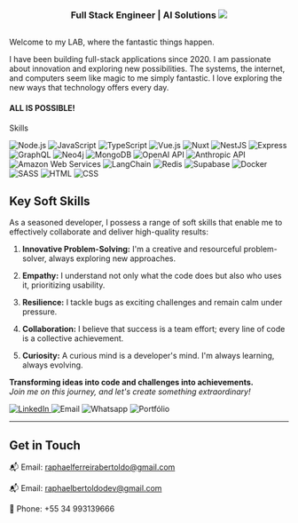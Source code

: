 <div class="markdown prose w-full break-words dark:prose-invert dark">
  <div  style="display: flex; align-items: center; justify-content: center">
    
 <h3>
  Full Stack Engineer | AI Solutions 
 <img src="https://media.tenor.com/TXmUqPwdpkAAAAAj/coffee-emoji.gif"/>
 </h3>
  </div>
  
  <p>Welcome to my LAB, where the fantastic things happen.</p>
  <p>I have been building full-stack applications since 2020. I am passionate about innovation and exploring new possibilities. The systems, the internet, and computers seem like magic to me simply fantastic. I love exploring the new ways that technology offers every day.</p>
  <h4>ALL IS POSSIBLE!</h4>
  <p>Skills</p>
  <p>
    <img src="https://img.shields.io/badge/Node.js-339933?style=for-the-badge&amp;logo=node.js&amp;logoColor=white" alt="Node.js" />
    <img src="https://img.shields.io/badge/JavaScript-F7DF1E?style=for-the-badge&logo=javascript&logoColor=black" alt="JavaScript" />
    <img src="https://img.shields.io/badge/TypeScript-007ACC?style=for-the-badge&logo=typescript&logoColor=white" alt="TypeScript" />
    <img src="https://img.shields.io/badge/Vue.js-4FC08D?style=for-the-badge&amp;logo=vue.js&amp;logoColor=white" alt="Vue.js" />
    <img src="https://img.shields.io/badge/Nuxt-002E3B?style=for-the-badge&logo=nuxtdotjs&logoColor=#00DC82" alt="Nuxt" />
    <img src="https://img.shields.io/badge/NestJS-E0234E?style=for-the-badge&amp;logo=nestjs&amp;logoColor=white" alt="NestJS" />
    <img src="https://img.shields.io/badge/Express-000000?style=for-the-badge&amp;logo=express&amp;logoColor=white" alt="Express" />
    <img src="https://img.shields.io/badge/GraphQL-E10098?style=for-the-badge&amp;logo=graphql&amp;logoColor=white" alt="GraphQL" />
    <img src="https://img.shields.io/badge/Neo4j-008CC1?style=for-the-badge&amp;logo=neo4j&amp;logoColor=white" alt="Neo4j" />
    <img src="https://img.shields.io/badge/MongoDB-47A248?style=for-the-badge&amp;logo=mongodb&amp;logoColor=white" alt="MongoDB" />
    <img src="https://img.shields.io/badge/OPENAI API-74aa9c?style=for-the-badge&logo=openai&logoColor=white" alt="OpenAI API" />
    <img src="https://img.shields.io/badge/Anthropic_API-6E00FF?style=for-the-badge&amp;logo=anthropic&amp;logoColor=white" alt="Anthropic API" />
    <img src="https://img.shields.io/badge/AWS-%23FF9900.svg?style=for-the-badge&logo=amazon-aws&logoColor=white" alt="Amazon Web Services" />
    <img src="https://img.shields.io/badge/LangChain-6E00FF?style=for-the-badge&amp;logo=langchain&amp;logoColor=white" alt="LangChain" />
    <img src="https://img.shields.io/badge/Redis-DC382D?style=for-the-badge&amp;logo=redis&amp;logoColor=white" alt="Redis" />
    <img src="https://img.shields.io/badge/Supabase-3ECF8E?style=for-the-badge&logo=supabase&logoColor=white" alt="Supabase" />
    <img src="https://img.shields.io/badge/Docker-2496ED?style=for-the-badge&amp;logo=docker&amp;logoColor=white" alt="Docker" />
    <img src="https://img.shields.io/badge/Sass-000?style=for-the-badge&logo=sass" alt="SASS" />
    <img src="https://img.shields.io/badge/HTML5-E34F26?style=for-the-badge&amp;logo=html5&amp;logoColor=white" alt="HTML" />
    <img src="https://img.shields.io/badge/CSS3-1572B6?style=for-the-badge&amp;logo=css3&amp;logoColor=white" alt="CSS" />
  </p>
    
  <h2>Key Soft Skills</h2>
  <p>As a seasoned developer, I possess a range of soft skills that enable me to effectively collaborate and deliver high-quality results:</p>
  <ol>
    <li><p><strong>Innovative Problem-Solving:</strong> I'm a creative and resourceful problem-solver, always exploring new approaches.</p></li>
    <li><p><strong>Empathy:</strong> I understand not only what the code does but also who uses it, prioritizing usability.</p></li>
    <li><p><strong>Resilience:</strong> I tackle bugs as exciting challenges and remain calm under pressure.</p></li>
    <li><p><strong>Collaboration:</strong> I believe that success is a team effort; every line of code is a collective achievement.</p></li>
    <li><p><strong>Curiosity:</strong> A curious mind is a developer's mind. I'm always learning, always evolving.</p></li>
  </ol>
  <p><strong>Transforming ideas into code and challenges into achievements.</strong><br /><em>Join me on this journey, and let's create something extraordinary!</em></p>
</div>
<a href="https://www.linkedin.com/in/raphaelbertoldo/">
  <img src="https://img.shields.io/badge/LinkedIn-0077B5?style=for-the-badge&logo=linkedin&logoColor=white" alt="LinkedIn" />
</a>
<a href="mailto:raphaelferreirabertoldo@gmail.com" style="text-decoration: none !important">
  <img src="https://img.shields.io/badge/Email-D14836?style=for-the-badge&logo=gmail&logoColor=white" alt="Email" />
</a>
<a href="https://api.whatsapp.com/send?phone=5534993139666" style="text-decoration: none !important">
  <img src="https://img.shields.io/badge/WhatsApp-25D366?style=for-the-badge&logo=whatsapp&logoColor=white" alt="Whatsapp" />
</a>
<a href="https://raphaelfb-portfolio.netlify.app/" style="text-decoration: none !important">
  <img src="https://img.shields.io/badge/Portfolio-000080?style=for-the-badge&logo=todoist&logoColor=fff" alt="Portfólio" />
</a>
<hr />
<h2>Get in Touch</h2>
<p>📬 Email: <a href="mailto:raphaelferreirabertoldo@gmail.com" target="_new">raphaelferreirabertoldo@gmail.com</a><br /></p>
<p>📬 Email: <a href="mailto:raphaelbertoldodev@gmail.com" target="_new">raphaelbertoldodev@gmail.com</a><br /></p>
<p>📲 Phone: +55 34 993139666<br /></p>
